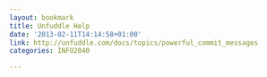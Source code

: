 ```yaml
---
layout: bookmark
title: Unfuddle Help
date: '2013-02-11T14:14:58+01:00'
link: http://unfuddle.com/docs/topics/powerful_commit_messages
categories: INFO2040

---
```

